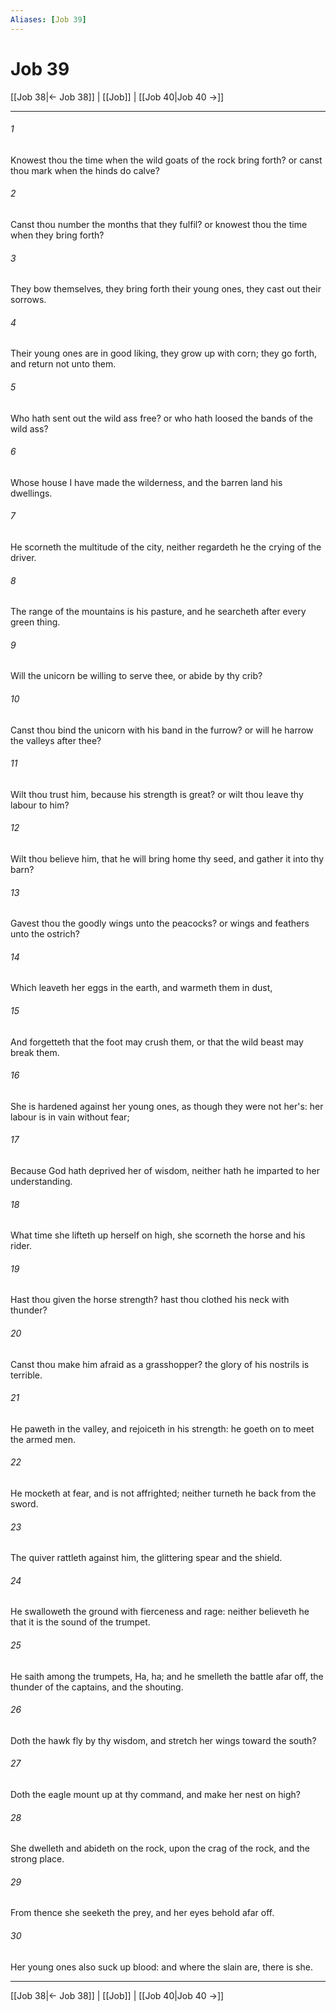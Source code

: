 ```yaml
---
Aliases: [Job 39]
---
```

# Job 39

[[Job 38|← Job 38]] | [[Job]] | [[Job 40|Job 40 →]]
***



###### 1 
Knowest thou the time when the wild goats of the rock bring forth? or canst thou mark when the hinds do calve? 

###### 2 
Canst thou number the months that they fulfil? or knowest thou the time when they bring forth? 

###### 3 
They bow themselves, they bring forth their young ones, they cast out their sorrows. 

###### 4 
Their young ones are in good liking, they grow up with corn; they go forth, and return not unto them. 

###### 5 
Who hath sent out the wild ass free? or who hath loosed the bands of the wild ass? 

###### 6 
Whose house I have made the wilderness, and the barren land his dwellings. 

###### 7 
He scorneth the multitude of the city, neither regardeth he the crying of the driver. 

###### 8 
The range of the mountains is his pasture, and he searcheth after every green thing. 

###### 9 
Will the unicorn be willing to serve thee, or abide by thy crib? 

###### 10 
Canst thou bind the unicorn with his band in the furrow? or will he harrow the valleys after thee? 

###### 11 
Wilt thou trust him, because his strength is great? or wilt thou leave thy labour to him? 

###### 12 
Wilt thou believe him, that he will bring home thy seed, and gather it into thy barn? 

###### 13 
Gavest thou the goodly wings unto the peacocks? or wings and feathers unto the ostrich? 

###### 14 
Which leaveth her eggs in the earth, and warmeth them in dust, 

###### 15 
And forgetteth that the foot may crush them, or that the wild beast may break them. 

###### 16 
She is hardened against her young ones, as though they were not her's: her labour is in vain without fear; 

###### 17 
Because God hath deprived her of wisdom, neither hath he imparted to her understanding. 

###### 18 
What time she lifteth up herself on high, she scorneth the horse and his rider. 

###### 19 
Hast thou given the horse strength? hast thou clothed his neck with thunder? 

###### 20 
Canst thou make him afraid as a grasshopper? the glory of his nostrils is terrible. 

###### 21 
He paweth in the valley, and rejoiceth in his strength: he goeth on to meet the armed men. 

###### 22 
He mocketh at fear, and is not affrighted; neither turneth he back from the sword. 

###### 23 
The quiver rattleth against him, the glittering spear and the shield. 

###### 24 
He swalloweth the ground with fierceness and rage: neither believeth he that it is the sound of the trumpet. 

###### 25 
He saith among the trumpets, Ha, ha; and he smelleth the battle afar off, the thunder of the captains, and the shouting. 

###### 26 
Doth the hawk fly by thy wisdom, and stretch her wings toward the south? 

###### 27 
Doth the eagle mount up at thy command, and make her nest on high? 

###### 28 
She dwelleth and abideth on the rock, upon the crag of the rock, and the strong place. 

###### 29 
From thence she seeketh the prey, and her eyes behold afar off. 

###### 30 
Her young ones also suck up blood: and where the slain are, there is she.

***
[[Job 38|← Job 38]] | [[Job]] | [[Job 40|Job 40 →]]
